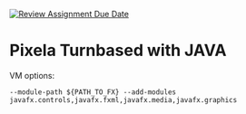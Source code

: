 [![Review Assignment Due Date](https://classroom.github.com/assets/deadline-readme-button-24ddc0f5d75046c5622901739e7c5dd533143b0c8e959d652212380cedb1ea36.svg)](https://classroom.github.com/a/kIBDvrKi)

# Pixela Turnbased with JAVA

VM options:

```shell
--module-path ${PATH_TO_FX} --add-modules javafx.controls,javafx.fxml,javafx.media,javafx.graphics
```
